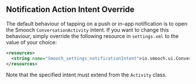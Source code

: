 ## Notification Action Intent Override

The default behaviour of tapping on a push or in-app notification is to open the Smooch `ConversationActivity` intent.
If you want to change this behaviour, simply override the following resource in `settings.xml` to the value of your choice:

```xml
<resources>
  <string name="Smooch_settings_notificationIntent">io.smooch.ui.ConversationActivity</string>
</resources>
```

Note that the specified intent must extend from the `Activity` class.
